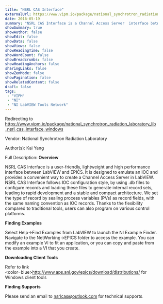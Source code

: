 ```yaml
---
title: "NSRL CAS Interface"
externalUrl: https://www.vipm.io/package/national_synchrotron_radiation_laboratory_lib_nsrl_cas_interface_windows
date: 2016-05-19
summary: "NSRL CAS Interface is a Channel Access Server  interface between LabVIEW  and EPICS."
showSummary: true
showAuthor: false
showEdit: false
showData: false
showViews: false
showReadingTime: false
showWordCount: false
showBreadcrumbs: false
showHeadingAnchors: false
sharingLinks: false
showZenMode: false
showPagination: false
showRelatedContent: false
draft: false
tags:
 - "VIPM"
 - "NI"
 - "NI LabVIEW Tools Network"
---
```


Redirecting to https://www.vipm.io/package/national_synchrotron_radiation_laboratory_lib_nsrl_cas_interface_windows

Vendor: National Synchrotron Radiation Laboratory

Author(s): Kai Yang
 
Full Description:
**Overview**

NSRL CAS Interface is a user-friendly, lightweight and high performance interface between LabVIEW  and EPICS. It is designed to emulate an IOC and provides a convenient way to create a Channel Access Server in LabVIEW. NSRL CAS Interface follows IOC configuration style, by using .db files to configure records and loading these files to generate internal record sets, leading to rapid development and a stable and compact architecture. We set the type of record by sealing process variables (PVs) as record fields, with the same naming convention as IOC records. Thanks to the flexibility compared to traditional tools, users can also program on various control platforms.

**Finding Examples**

Select Help->Find Examples from LabVIEW to launch the NI Example Finder. Navigate to the NetWorking->EPICS folder to access the example. You can modify an example VI to fit an application, or you can copy and paste from the example into a VI that you create.

**Downloading Client Tools**

Refer to link <color=blue>http://www.aps.anl.gov/epics/download/distributions/</color> for  Windows client tools 

**Finding Supports**

Please send an email to nsrlcas@outlook.com for technical supports.
